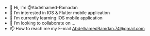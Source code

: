 - 👋 Hi, I’m @Abdelhamed-Ramadan
- 👀 I’m interested in IOS & Flutter mobile application
- 🌱 I’m currently learning IOS mobile application
- 💞️ I’m looking to collaborate on ...
- 📫 How to reach me my E-mail AbdelhamedRamdan.74@gmail.com

<!---
Abdelhamed-Ramadan/Abdelhamed-Ramadan is a ✨ special ✨ repository because its `README.md` (this file) appears on your GitHub profile.
You can click the Preview link to take a look at your changes.
--->

